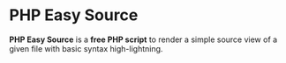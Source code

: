 # PHP Easy Source

**PHP Easy Source** is a **free PHP script** to render a simple source view of a given file with basic syntax high-lightning.
